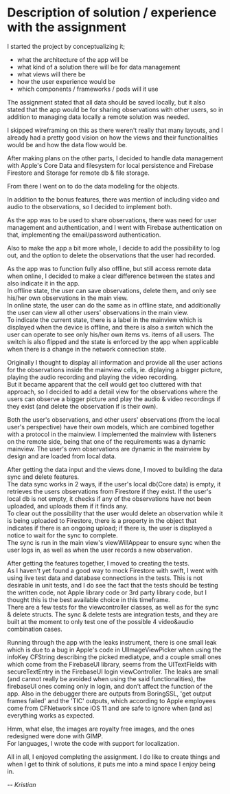 
# Description of solution / experience with the assignment


I started the project by conceptualizing it;   
- what the architecture of the app will be  
- what kind of a solution there will be for data management
- what views will there be
- how the user experience would be
- which components / frameworks / pods will it use  
 

The assignment stated that all data should be saved locally, but it also stated that the app would be for sharing observations with other users, so in addition to managing data locally a remote solution was needed. 

I skipped wireframing on this as there weren't really that many layouts, and I already had a pretty good vision on how the views and their functionalities would be and how the data flow would be.

After making plans on the other parts, I decided to handle data management with Apple's Core Data and filesystem for local persistence and Firebase Firestore and Storage for remote db & file storage.

From there I went on to do the data modeling for the objects.

In addition to the bonus features, there was mention of including video and audio to the observations, so I decided to implement both. 

As the app was to be used to share observations, there was need for user management and authentication, and I went with Firebase authentication on that, implementing the email/password authentication. 

Also to make the app a bit more whole, I decide to add the possibility to log out, and the option to delete the observations that the user had recorded.

As the app was to function fully also offline, but still access remote data when online, I decided to make a clear difference between the states and also indicate it in the app.  
In offline state, the user can save observations, delete them, and only see his/her own observations in the main view.  
In online state, the user can do the same as in offline state, and additionally the user can view all other users' observations in the main view.  
To indicate the current state, there is a label in the mainview which is displayed when the device is offline, and there is also a switch which the user can operate to see only his/her own items vs. items of all users. The switch is also flipped and the state is enforced by the app when applicable when there is a change in the network connection state.  

 Originally I thought to display all information and provide all the user actions for the observations inside the mainview cells, ie. diplaying a bigger picture, playing the audio recording and playing the video recording.  
  But it became apparent that the cell would get too cluttered with that approach, so I decided to add a detail view for the observations where the users can observe a bigger picture and play the audio & video recordings if they exist (and delete the observation if is their own).  

Both the user's observations, and other users' observations (from the local user's perspective) have their own models, which are combined together with a protocol in the mainview.
  I implemented the mainview with listeners on the remote side, being that one of the requirements was a dynamic mainview. The user's own observations are dynamic in the mainview by design and are loaded from local data.
  

After getting the data input and the views done, I moved to building the data sync and delete features.  
The data sync works in 2 ways, if the user's local db(Core data) is empty, it retrieves the users observations from Firestore if they exist.
If the user's local db is not empty, it checks if any of the observations have not been uploaded, and uploads them if it finds any.  
To clear out the possibility that the user would delete an observation while it is being uploaded to Firestore, there is a property in the object that indicates if there is an ongoing upload; if there is, the user is displayed a notice to wait for the sync to complete.  
The sync is run in the main view's viewWillAppear to ensure sync when the user logs in, as well as when the user records a new observation.

After getting the features together, I moved to creating the tests.  
As I haven't yet found a good way to mock Firestore with swift, I went with using live test data and database connections in the tests. This is not desirable in unit tests, and I do see the fact that the tests should be testing the written code, not Apple library code or 3rd party library code, but I thought this is the best available choice in this timeframe.  
There are a few tests for the viewcontroller classes, as well as for the sync & delete structs. The sync & delete tests are integration tests, and they are built at the moment to only test one of the possible 4 video&audio combination cases.  

Running through the app with the leaks instrument, there is one small leak which is due to a bug in Apple's code in UIImageViewPicker when using the infoKey CFString describing the picked mediatype, and a couple small ones which come from the FirebaseUI library, seems from the UITextFields with secureTextEntry in the FirebaseUI login viewController. The leaks are small (and cannot really be avoided when using the said functionalities), the firebaseUI ones coming only in login, and don't affect the function of the app. Also in the debugger there are outputs from BoringSSL, 'get output frames failed' and the 'TIC' outputs, which according to Apple employees come from CFNetwork since iOS 11 and are safe to ignore when (and as) everything works as expected.

Hmm, what else, the images are royalty free images, and the ones redesigned were done with GIMP.  
For languages, I wrote the code with support for localization.  

All in all, I enjoyed completing the assignment. I do like to create things and when I get to think of solutions, it puts me into a mind space I enjoy being in.

*-- Kristian*